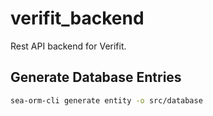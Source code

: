 # verifit_backend
Rest API backend for Verifit.


## Generate Database Entries

```bash
sea-orm-cli generate entity -o src/database
```